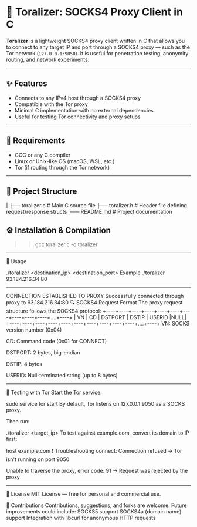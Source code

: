 # 🧅 Toralizer: SOCKS4 Proxy Client in C

**Toralizer** is a lightweight SOCKS4 proxy client written in C that allows you to connect to any target IP and port through a SOCKS4 proxy — such as the Tor network (`127.0.0.1:9050`). It is useful for penetration testing, anonymity routing, and network experiments.

---

## ✨ Features

- Connects to any IPv4 host through a SOCKS4 proxy
- Compatible with the Tor proxy
- Minimal C implementation with no external dependencies
- Useful for testing Tor connectivity and proxy setups

---


## 🔧 Requirements

- GCC or any C compiler
- Linux or Unix-like OS (macOS, WSL, etc.)
- Tor (if routing through the Tor network)

---


## 📁 Project Structure
  |
  ├── toralizer.c # Main C source file
  ├── toralizer.h # Header file defining request/response structs
  └── README.md # Project documentation

## ⚙️ Installation & Compilation

 >> gcc toralizer.c -o toralizer 

------
🚀 Usage

./toralizer <destination_ip> <destination_port>
Example
./toralizer 93.184.216.34 80

------

CONNECTION ESTABLISHED TO PROXY
Successfully connected through proxy to 93.184.216.34:80
🔍 SOCKS4 Request Format
The proxy request structure follows the SOCKS4 protocol:
+----+----+----+----+----+----+----+----+----+----+....+----+
| VN | CD |   DSTPORT   |     DSTIP      |  USERID     |NULL|
+----+----+----+----+----+----+----+----+----+----+....+----+
VN: SOCKS version number (0x04)

CD: Command code (0x01 for CONNECT)

DSTPORT: 2 bytes, big-endian

DSTIP: 4 bytes

USERID: Null-terminated string (up to 8 bytes)

-----


🧪 Testing with Tor
Start the Tor service:

sudo service tor start
By default, Tor listens on 127.0.0.1:9050 as a SOCKS proxy.

Then run:

./toralizer <target_ip> <port>
To test against example.com, convert its domain to IP first:

host example.com
❗ Troubleshooting
connect: Connection refused → Tor isn't running on port 9050

Unable to traverse the proxy, error code: 91 → Request was rejected by the proxy

-----


📜 License
MIT License — free for personal and commercial use.


🤝 Contributions
Contributions, suggestions, and forks are welcome. Future improvements could include:
SOCKS5 support
SOCKS4a (domain name) support
Integration with libcurl for anonymous HTTP requests
